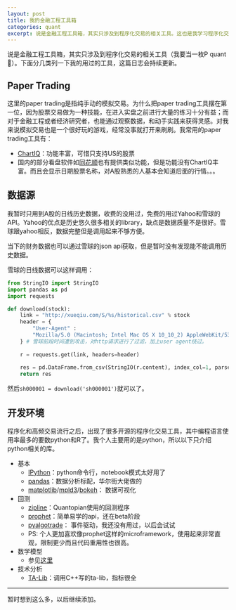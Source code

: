 ```yaml
---
layout: post
title: 我的金融工程工具箱
categories: quant
excerpt: 说是金融工程工具箱，其实只涉及到程序化交易的相关工具。这也是我学习程序化交易的一点阶段总结。
---
```


说是金融工程工具箱，其实只涉及到程序化交易的相关工具（我要当一枚P quant :grimacing:）。下面分几类列一下我的用过的工具，这篇日志会持续更新。

## Paper Trading

这里的paper trading是指纯手动的模拟交易。为什么把paper trading工具摆在第一位，因为股票交易做为一种技能，在进入实盘之前进行大量的练习十分有益；而对于金融工程或者经济研究者，也能通过观察数据，和动手实践来获得灵感。对我来说模拟交易也是一个很好玩的游戏，经常没事就打开来刷刷。我常用的paper trading工具有：

* [ChartIQ](https://itunes.apple.com/cn/app/chartiq-practice-trading-simulator/id517702104?l=en&mt=8)：功能丰富，可惜只支持US的股票
* 国内的部分看盘软件如[同花顺](http://10jkqa.com.cn)也有提供类似功能，但是功能没有ChartIQ丰富。而且会显示日期股票名称，对A股熟悉的人基本会知道后面的行情。。。

## 数据源

我暂时只用到A股的日线历史数据，收费的没用过，免费的用过Yahoo和雪球的API。Yahoo的优点是历史悠久很多相关的library，缺点是数据质量不是很好。雪球跟yahoo相反，数据完整但是调用起来不够方便。

当下的财务数据也可以通过雪球的json api获取，但是暂时没有发现能不能调用历史数据。

雪球的日线数据可以这样调用：

```python
from StringIO import StringIO
import pandas as pd
import requests

def download(stock):
    link = "http://xueqiu.com/S/%s/historical.csv" % stock
    header = {
        "User-Agent" : 
        "Mozilla/5.0 (Macintosh; Intel Mac OS X 10_10_2) AppleWebKit/537.36 (KHTML, like Gecko) Chrome/40.0.2214.111 Safari/537.36"
    } # 雪球前段时间遭到攻击，对http请求进行了过滤，加上user agent绕过。
    
    r = requests.get(link, headers=header)
    
    res = pd.DataFrame.from_csv(StringIO(r.content), index_col=1, parse_dates=True)
    return res
```

然后```sh000001 = download('sh000001')```就可以了。



## 开发环境

程序化和高频交易流行之后，出现了很多开源的程序化交易工具，其中编程语言使用率最多的要数python和R了。我个人主要用的是python，所以以下只介绍python相关的库。

* 基本
    * [IPython](http://ipython.org/)：python命令行，notebook模式太好用了
    * [pandas](pandas.pydata.org)：数据分析标配，华尔街大佬做的
    * [matplotlib](matplotlib.org)/[mpld3](https://mpld3.github.io)/[bokeh](bokeh.pydata.org)： 数据可视化
* 回测
    * [zipline](https://github.com/quantopian/zipline)：Quantopian使用的回测程序
    * [prophet](http://prophet.michaelsu.io)：简单易学的api，还在beta阶段
    * [pyalgotrade](https://github.com/gbeced/pyalgotrade)： 事件驱动，我还没有用过，以后会试试
    * PS: 个人更加喜欢像prophet这样的microframework，使用起来非常直观，限制更少而且代码重用性也很高。
* 数学模型
    * 参见[这里](https://github.com/vinta/awesome-python#science-and-data-analysis)
* 技术分析
    * [TA-Lib](https://github.com/mrjbq7/ta-lib)：调用C++写的ta-lib，指标很全

---

暂时想到这么多，以后继续添加。




